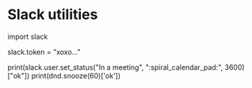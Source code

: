 # Slack utilities

import slack

slack.token = "xoxo..."

print(slack.user.set_status("In a meeting", ":spiral_calendar_pad:", 3600)["ok"])
print(dnd.snooze(60)['ok'])
